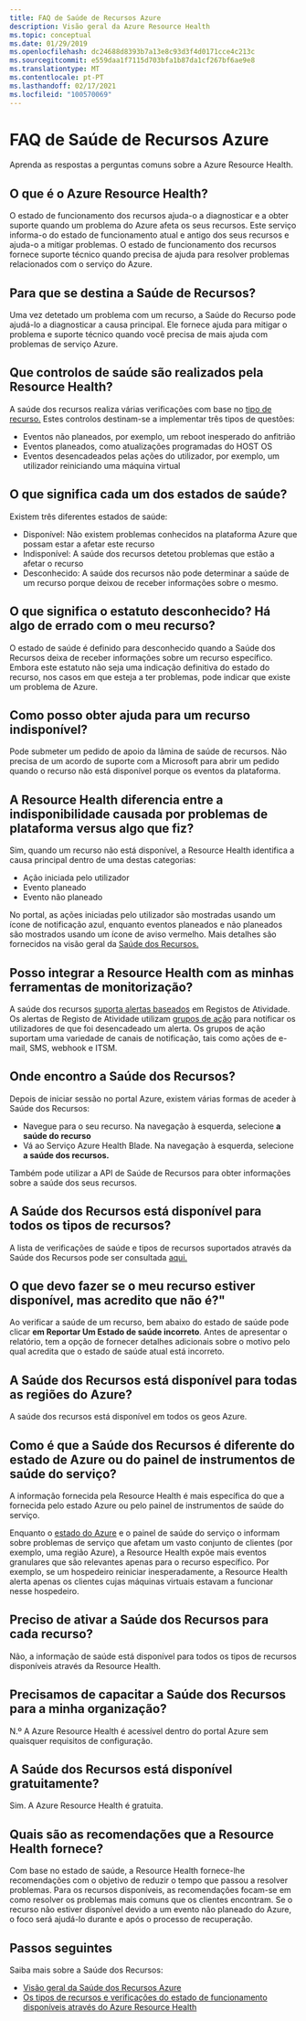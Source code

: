 ```yaml
---
title: FAQ de Saúde de Recursos Azure
description: Visão geral da Azure Resource Health
ms.topic: conceptual
ms.date: 01/29/2019
ms.openlocfilehash: dc24688d8393b7a13e8c93d3f4d0171cce4c213c
ms.sourcegitcommit: e559daa1f7115d703bfa1b87da1cf267bf6ae9e8
ms.translationtype: MT
ms.contentlocale: pt-PT
ms.lasthandoff: 02/17/2021
ms.locfileid: "100570069"
---
```

# <a name="azure-resource-health-faq"></a>FAQ de Saúde de Recursos Azure
Aprenda as respostas a perguntas comuns sobre a Azure Resource Health.

## <a name="what-is-azure-resource-health"></a>O que é o Azure Resource Health?
O estado de funcionamento dos recursos ajuda-o a diagnosticar e a obter suporte quando um problema do Azure afeta os seus recursos. Este serviço informa-o do estado de funcionamento atual e antigo dos seus recursos e ajuda-o a mitigar problemas. O estado de funcionamento dos recursos fornece suporte técnico quando precisa de ajuda para resolver problemas relacionados com o serviço do Azure.  

## <a name="what-is-the-resource-health-intended-for"></a>Para que se destina a Saúde de Recursos?
Uma vez detetado um problema com um recurso, a Saúde do Recurso pode ajudá-lo a diagnosticar a causa principal. Ele fornece ajuda para mitigar o problema e suporte técnico quando você precisa de mais ajuda com problemas de serviço Azure.

## <a name="what-health-checks-are-performed-by-resource-health"></a>Que controlos de saúde são realizados pela Resource Health?
A saúde dos recursos realiza várias verificações com base no [tipo de recurso.](resource-health-checks-resource-types.md) Estes controlos destinam-se a implementar três tipos de questões: 
- Eventos não planeados, por exemplo, um reboot inesperado do anfitrião
- Eventos planeados, como atualizações programadas do HOST OS
- Eventos desencadeados pelas ações do utilizador, por exemplo, um utilizador reiniciando uma máquina virtual

## <a name="what-does-each-of-the-health-status-mean"></a>O que significa cada um dos estados de saúde?
Existem três diferentes estados de saúde:
- Disponível: Não existem problemas conhecidos na plataforma Azure que possam estar a afetar este recurso
- Indisponível: A saúde dos recursos detetou problemas que estão a afetar o recurso
- Desconhecido: A saúde dos recursos não pode determinar a saúde de um recurso porque deixou de receber informações sobre o mesmo. 

## <a name="what-does-the-unknown-status-mean-is-something-wrong-with-my-resource"></a>O que significa o estatuto desconhecido? Há algo de errado com o meu recurso?
O estado de saúde é definido para desconhecido quando a Saúde dos Recursos deixa de receber informações sobre um recurso específico. Embora este estatuto não seja uma indicação definitiva do estado do recurso, nos casos em que esteja a ter problemas, pode indicar que existe um problema de Azure.

## <a name="how-can-i-get-help-for-a-resource-that-is-unavailable"></a>Como posso obter ajuda para um recurso indisponível?
Pode submeter um pedido de apoio da lâmina de saúde de recursos. Não precisa de um acordo de suporte com a Microsoft para abrir um pedido quando o recurso não está disponível porque os eventos da plataforma.

## <a name="does-resource-health-differentiate-between-unavailability-caused-by-platform-problems-versus-something-i-did"></a>A Resource Health diferencia entre a indisponibilidade causada por problemas de plataforma versus algo que fiz?
Sim, quando um recurso não está disponível, a Resource Health identifica a causa principal dentro de uma destas categorias: 
-   Ação iniciada pelo utilizador
-   Evento planeado 
-   Evento não planeado

No portal, as ações iniciadas pelo utilizador são mostradas usando um ícone de notificação azul, enquanto eventos planeados e não planeados são mostrados usando um ícone de aviso vermelho. Mais detalhes são fornecidos na visão geral da [Saúde dos Recursos.](Resource-health-overview.md)  

## <a name="can-i-integrate-resource-health-with-my-monitoring-tools"></a>Posso integrar a Resource Health com as minhas ferramentas de monitorização?
A saúde dos recursos [suporta alertas baseados](resource-health-alert-arm-template-guide.md) em Registos de Atividade. Os alertas de Registo de Atividade utilizam [grupos de ação](../azure-monitor/alerts/action-groups.md) para notificar os utilizadores de que foi desencadeado um alerta. Os grupos de ação suportam uma variedade de canais de notificação, tais como ações de e-mail, SMS, webhook e ITSM.

## <a name="where-do-i-find-resource-health"></a>Onde encontro a Saúde dos Recursos?
Depois de iniciar sessão no portal Azure, existem várias formas de aceder à Saúde dos Recursos:
- Navegue para o seu recurso. Na navegação à esquerda, selecione **a saúde do recurso**
- Vá ao Serviço Azure Health Blade.  Na navegação à esquerda, selecione **a saúde dos recursos.**

Também pode utilizar a API de Saúde de Recursos para obter informações sobre a saúde dos seus recursos.

## <a name="is-resource-health-available-for-all-resource-types"></a>A Saúde dos Recursos está disponível para todos os tipos de recursos?
A lista de verificações de saúde e tipos de recursos suportados através da Saúde dos Recursos pode ser consultada [aqui.](resource-health-checks-resource-types.md)

## <a name="what-should-i-do-if-my-resource-is-showing-available-but-i-believe-it-is-not"></a>O que devo fazer se o meu recurso estiver disponível, mas acredito que não é?"
Ao verificar a saúde de um recurso, bem abaixo do estado de saúde pode clicar **em Reportar Um Estado de saúde incorreto**. Antes de apresentar o relatório, tem a opção de fornecer detalhes adicionais sobre o motivo pelo qual acredita que o estado de saúde atual está incorreto.

## <a name="is-resource-health-available-for-all-azure-regions"></a>A Saúde dos Recursos está disponível para todas as regiões do Azure? 
A saúde dos recursos está disponível em todos os geos Azure.

## <a name="how-is-resource-health-different-from-azure-status-or-the-service-health-dashboard"></a>Como é que a Saúde dos Recursos é diferente do estado de Azure ou do painel de instrumentos de saúde do serviço?
A informação fornecida pela Resource Health é mais específica do que a fornecida pelo estado Azure ou pelo painel de instrumentos de saúde do serviço.

Enquanto o [estado do Azure](https://status.azure.com) e o painel de saúde do serviço o informam sobre problemas de serviço que afetam um vasto conjunto de clientes (por exemplo, uma região Azure), a Resource Health expõe mais eventos granulares que são relevantes apenas para o recurso específico. Por exemplo, se um hospedeiro reiniciar inesperadamente, a Resource Health alerta apenas os clientes cujas máquinas virtuais estavam a funcionar nesse hospedeiro.

## <a name="do-i-need-to-activate-resource-health-for-each-resource"></a>Preciso de ativar a Saúde dos Recursos para cada recurso?
Não, a informação de saúde está disponível para todos os tipos de recursos disponíveis através da Resource Health. 

## <a name="do-we-need-to-enable-resource-health-for-my-organization"></a>Precisamos de capacitar a Saúde dos Recursos para a minha organização?
N.º  A Azure Resource Health é acessível dentro do portal Azure sem quaisquer requisitos de configuração.

## <a name="is-resource-health-available-free-of-charge"></a>A Saúde dos Recursos está disponível gratuitamente?
Sim.  A Azure Resource Health é gratuita.

## <a name="what-are-the-recommendations-that-resource-health-provides"></a>Quais são as recomendações que a Resource Health fornece?
Com base no estado de saúde, a Resource Health fornece-lhe recomendações com o objetivo de reduzir o tempo que passou a resolver problemas. Para os recursos disponíveis, as recomendações focam-se em como resolver os problemas mais comuns que os clientes encontram. Se o recurso não estiver disponível devido a um evento não planeado do Azure, o foco será ajudá-lo durante e após o processo de recuperação. 

## <a name="next-steps"></a>Passos seguintes

Saiba mais sobre a Saúde dos Recursos:
-  [Visão geral da Saúde dos Recursos Azure](Resource-health-overview.md)
-  [Os tipos de recursos e verificações do estado de funcionamento disponíveis através do Azure Resource Health](resource-health-checks-resource-types.md)
